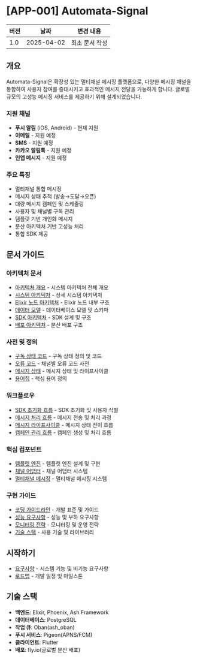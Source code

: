 # [APP-001] Automata-Signal

| 버전 | 날짜       | 변경 내용      |
| ---- | ---------- | -------------- |
| 1.0  | 2025-04-02 | 최초 문서 작성 |

## 개요

Automata-Signal은 확장성 있는 멀티채널 메시징 플랫폼으로, 다양한 메시징 채널을 통합하여 사용자 참여를 증대시키고 효과적인 메시지 전달을 가능하게 합니다. 글로벌 규모의 고성능 메시징 서비스를 제공하기 위해 설계되었습니다.

### 지원 채널

- **푸시 알림** (iOS, Android) - 현재 지원
- **이메일** - 지원 예정
- **SMS** - 지원 예정
- **카카오 알림톡** - 지원 예정
- **인앱 메시지** - 지원 예정

### 주요 특징

- 멀티채널 통합 메시징
- 메시지 상태 추적 (발송→도달→오픈)
- 대량 메시지 캠페인 및 스케줄링
- 사용자 및 채널별 구독 관리
- 템플릿 기반 개인화 메시지
- 분산 아키텍처 기반 고성능 처리
- 통합 SDK 제공

## 문서 가이드

### 아키텍처 문서

- [아키텍처 개요](architectures/overview.md) - 시스템 아키텍처 전체 개요
- [시스템 아키텍처](architectures/system-architecture.md) - 상세 시스템 아키텍처
- [Elixir 노드 아키텍처](architectures/elixir-node-architecture.md) - Elixir 노드 내부 구조
- [데이터 모델](architectures/data-model.md) - 데이터베이스 모델 및 스키마
- [SDK 아키텍처](architectures/sdk-architecture.md) - SDK 설계 및 구조
- [배포 아키텍처](architectures/deployment-architecture.md) - 분산 배포 구조

### 사전 및 정의

- [구독 상태 코드](dictionaries/subscription-states.md) - 구독 상태 정의 및 코드
- [오류 코드](dictionaries/error-codes.md) - 채널별 오류 코드 사전
- [메시지 상태](dictionaries/message-states.md) - 메시지 상태 및 라이프사이클
- [용어집](dictionaries/glossary.md) - 핵심 용어 정의

### 워크플로우

- [SDK 초기화 흐름](flows/sdk-initialization-flow.md) - SDK 초기화 및 사용자 식별
- [메시지 처리 흐름](flows/message-processing-flow.md) - 메시지 전송 및 처리 과정
- [메시지 라이프사이클](flows/message-lifecycle.md) - 메시지 상태 전이 흐름
- [캠페인 관리 흐름](flows/campaign-flow.md) - 캠페인 생성 및 처리 흐름

### 핵심 컴포넌트

- [템플릿 엔진](components/template-engine.md) - 템플릿 엔진 설계 및 구현
- [채널 어댑터](components/channel-adapters.md) - 채널 어댑터 시스템
- [멀티채널 메시징](components/multichannel-messaging.md) - 멀티채널 메시징 시스템

### 구현 가이드

- [코딩 가이드라인](coding-guidelines.md) - 개발 표준 및 가이드
- [성능 요구사항](implementation/performance-requirements.md) - 성능 및 부하 요구사항
- [모니터링 전략](implementation/monitoring-strategy.md) - 모니터링 및 운영 전략
- [기술 스택](implementation/tech-stack.md) - 사용 기술 및 라이브러리

## 시작하기

- [요구사항](requirements.md) - 시스템 기능 및 비기능 요구사항
- [로드맵](roadmap.md) - 개발 일정 및 마일스톤

## 기술 스택

- **백엔드**: Elixir, Phoenix, Ash Framework
- **데이터베이스**: PostgreSQL
- **작업 큐**: Oban(ash_oban)
- **푸시 서비스**: Pigeon(APNS/FCM)
- **클라이언트**: Flutter
- **배포**: fly.io(글로벌 분산 배포)
